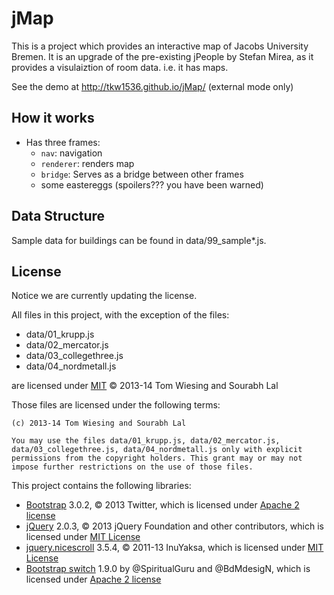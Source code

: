 # jMap

This is a project which provides an interactive map of Jacobs University Bremen. It is an upgrade of the pre-existing jPeople by Stefan Mirea, as it provides a visulaiztion of room data. i.e. it has maps.

See the demo at http://tkw1536.github.io/jMap/ (external mode only)

## How it works

* Has three frames: 
	* `nav`: navigation
	* `renderer`: renders map
	* `bridge`: Serves as a bridge between other frames
	* some eastereggs (spoilers??? you have been warned)

## Data Structure

Sample data for buildings can be found in data/99_sample*.js. 

## License

Notice we are currently updating the license. 

All files in this project, with the exception of the files: 

* data/01_krupp.js
* data/02_mercator.js
* data/03_collegethree.js
* data/04_nordmetall.js

are licensed under [MIT](LICENSE.text) &copy; 2013-14 Tom Wiesing and Sourabh Lal

Those files are licensed under the following terms: 

```
(c) 2013-14 Tom Wiesing and Sourabh Lal

You may use the files data/01_krupp.js, data/02_mercator.js, data/03_collegethree.js, data/04_nordmetall.js only with explicit permissions from the copyright holders. This grant may or may not impose further restrictions on the use of those files. 
```

This project contains the following libraries: 

* [Bootstrap](http://getbootstrap.com/) 3.0.2, &copy; 2013 Twitter, which is licensed under [Apache 2 license](libs/bootstrap/LICENSE)
* [jQuery](http://jquery.com/) 2.0.3, &copy; 2013 jQuery Foundation and other contributors, which is licensed under [MIT License](libs/jquery/MIT-LICENSE.txt)
* [jquery.nicescroll](http://github.com/inuyaksa/jquery.nicescroll/) 3.5.4, &copy; 2011-13 InuYaksa, which is licensed under [MIT License](libs/jquery.nicescroll/MIT.LICENSE)
* [Bootstrap switch](http://github.com/nostalgiaz/bootstrap-switch/) 1.9.0 by @SpiritualGuru and @BdMdesigN, which is licensed under [Apache 2 license](libs/bootstrap-switch/LICENSE)
